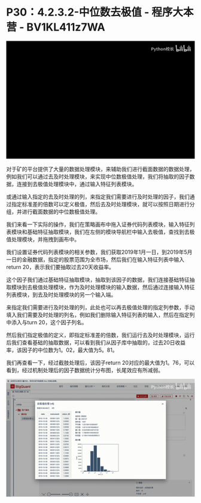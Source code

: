 # P30：4.2.3.2-中位数去极值 - 程序大本营 - BV1KL411z7WA

![](img/319958d64e801f063fcf3c64a5c5011b_0.png)

对于矿的平台提供了大量的数据处理模块，来辅助我们进行截面数据的数据处理，例如我们可以通过去及时处理模块，来实现中位数极值处理，我们将抽取的因子数据，连接到去极值处理模块中，通过输入特征列表模块。

或通过输入指定的去及时处理的列，来指定我们需要进行及时处理的因子，我们通过指定标准差的倍数可以定义极值，然后去及时处理模块，就可以按照日期进行分组，并进行截面数据的中位数极值处理。

我们来看一下实际的操作，我们在策略画布中拖入证券代码列表模块，输入特征列表模块和基础特征抽取模块，我们在左侧的模块导航栏中输入去极值，查找到去极值处理模块，并拖拽到画布中。

我们设置证券代码列表模块的相关参数，我们获取2019年1月一日，到2019年5月一日的金融数据，指定的股票范围为全市场，然后我们在输入特征列表中输入return 20，表示我们要抽取过去20天收益率。

这个因子我们通过基础特征抽取模块，抽取到该因子的数据，我们连接基础特征抽取模块到去极值处理模块，作为及时处理模块的输入数据，然后通过连接输入特征列表模块，到去及时处理模块的另一个输入端。

来指定我们需要进行及时处理的列，此处也可以再去极值处理的指定列参数，手动填入我们需要及时处理的列名，例如我们删除输入特征列表的输入，然后在指定列中添入与turn 20，这个因子列名。

然后我们指定极值的定义，即指定标准差的倍数，我们运行去及时处理模块，运行后我们查看基础的抽取数据，可以看到我们从因子库中抽取的，过去20日收益率，该因子的中位数为1。02，最大值为5。81。

我们再查看一下，经过截肢处理后，该因子return 20对应的最大值为1。76，可以看到，经过机制处理后的因子数据统计分布图，长尾效应有所减弱。



![](img/319958d64e801f063fcf3c64a5c5011b_2.png)